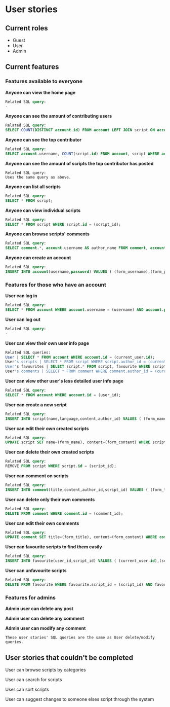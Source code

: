 # User stories
## Current roles
* Guest
* User
* Admin

## Current features
### Features available to everyone
**Anyone can view the home page**
```sql
Related SQL query:
-
```

**Anyone can see the amount of contributing users**
```sql
Related SQL query:
SELECT COUNT(DISTINCT account.id) FROM account LEFT JOIN script ON account.id = script.author_id LEFT JOIN comment ON account.id = comment.author_id WHERE account.id = script.author_id OR account.id = comment.author_id;
```

**Anyone can see the top contributor**
```sql
Related SQL query:
SELECT account.username, COUNT(script.id) FROM account, script WHERE account.id = script.author_id GROUP BY username ORDER BY COUNT(script.id) DESC;
```

**Anyone can see the amount of scripts the top contributor has posted**
```
Related SQL query:
Uses the same query as above.
```

**Anyone can list all scripts**
```sql
Related SQL query:
SELECT * FROM script;
```

**Anyone can view individual scripts**
```sql
Related SQL query:
SELECT * FROM script WHERE script.id = (script_id);
```

**Anyone can browse scripts' comments**
```sql
Related SQL query:
SELECT comment.*, account.username AS author_name FROM comment, account WHERE comment.author_id = account.id AND comment.script_id = (script_id);
```

**Anyone can create an account**
```sql
Related SQL query:
INSERT INTO account(username,password) VALUES ( (form_username),(form_password) );
```

### Features for those who have an account
**User can log in**
```sql
Related SQL query:
SELECT * FROM account WHERE account.username = (username) AND account.password = (password);
```

**User can log out**
```sql
Related SQL query:
-
```

**User can view their own user info page**
```sql
Related SQL queries:
User | SELECT * FROM account WHERE account.id = (current_user.id);
User's scripts | SELECT * FROM script WHERE script.author_id = (current_user.id);
User's favourites | SELECT script.* FROM script, favourite WHERE script.id = favourite.script_id AND favourite.user_id = (current_user.id);
User's comments | SELECT * FROM comment WHERE comment.author_id = (current_user.id);
```

**User can view other user's less detailed user info page**
```sql
Related SQL query:
SELECT * FROM account WHERE account.id = (user_id);
```

**User can create a new script**
```sql
Related SQL query:
INSERT INTO script(name,language,content,author_id) VALUES ( (form_name),(form_language),(form_content),(current_user.id) );
```

**User can edit their own created scripts**
```sql
Related SQL query:
UPDATE script SET name=(form_name), content=(form_content) WHERE script.id = (script_id);
```

**User can delete their own created scripts**
```sql
Related SQL query:
REMOVE FROM script WHERE script.id = (script_id);
```

**User can comment on scripts**
```sql
Related SQL query:
INSERT INTO comment(title,content,author_id,script_id) VALUES ( (form_title),(form_content),(current_user.id),(script_id) );
```

**User can delete only their own comments**
```sql
Related SQL query:
DELETE FROM comment WHERE comment.id = (comment_id);
```

**User can edit their own comments**
```sql
Related SQL query:
UPDATE comment SET title=(form_title), content=(form_content) WHERE comment.id = (comment_id);
```

**User can favourite scripts to find them easily**
```sql
Related SQL query:
INSERT INTO favourite(user_id,script_id) VALUES ( (current_user.id),(script_id) );
```

**User can unfavourite scripts**
```sql
Related SQL query:
DELETE FROM favourite WHERE favourite.script_id = (script_id) AND favourite.user_id = (current_user.id);
```

### Features for admins
**Admin user can delete any post**

**Admin user can delete any comment**

**Admin user can modify any comment**
```
These user stories' SQL queries are the same as User delete/modify queries.
```

## User stories that couldn't be completed
User can browse scripts by categories

User can search for scripts

User can sort scripts

User can suggest changes to someone elses script through the system
